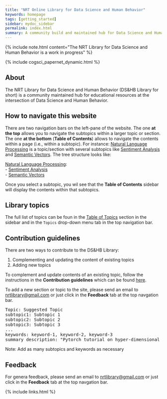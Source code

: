 ```yaml
---
title: "NRT Online Library for Data Science and Human Behavior"
keywords: homepage
tags: [getting_started]
sidebar: mydoc_sidebar
permalink: index.html
summary: A community build and maintained hub for Data Science and Human Behavior learning resources 
---
```



{% include note.html content="The NRT Library for Data Science and Human Behavior is a work in progress" %}

{% include cogsci_papernet_dynamic.html %}

## About

The NRT Library for Data Science and Human Behavior (DS&HB Library for short) is a community maintained hub for educational resources at the intersection of Data Science and Human Behavior.

## How to navigate this website

There are two navigation bars on the left-pane of the website. The one **at the top** allows you to navigate the subtopics within a larger topic or section. The one **at the bottom** (**Table of Contents**) allows to navigate the contents within a page (i.e., within a subtopic). For instance: [Natural Language Processing](nlp_landing_page) is a topic/section with several subtopics like [Sentiment Analysis](sentiment_analysis) and [Semantic Vectors](semantic_vectors). The tree structure looks like:

[Natural Language Processing](nlp_landing_page):  
    - [Sentiment Analysis](sentiment_analysis)  
    - [Semantic Vectors](semantic_vectors)

Once you select a subtopic, you wil see that the **Table of Contents** sidebar will display the contents within that subtopics.

## Library topics

The full list of topics can be foun in the [Table of Topics](mydoc_topics.html) section in the sidebar and in the `Topics` drop-down menu tab in the top navigation bar.

## Contribution guidelines

There are two ways to contribute to the DS&HB Library:

1. Complementing and updating the content of existing topics
2. Adding new topics

To complement and update contents of an existing topic, follow the instructions in the **Contribution guidelines** which can be found [here](mydoc_guides.html).

To add a new section or topic to the site, please send an email to nrtlibrary@gmail.com or just click in the **Feedback** tab at the top navgation bar.

<pre>
Topic: Suggested Topic
subtopic1: Subtopic 1
subtopic2: Subtopic 2
subtopic3: Subtopic 3
...
keywords: keyword-1, keyword-2, keyword-3
summary description: "Pytorch tutorial on hyper-dimensional covnets in 7.5 lines of code"
</pre>

Note: Add as many subtopics and keywords as necessary

## Feedback

For genera feedback, please send an email to nrtlibrary@gmail.com or just click in the **Feedback** tab at the top navgation bar.

{% include links.html %}
